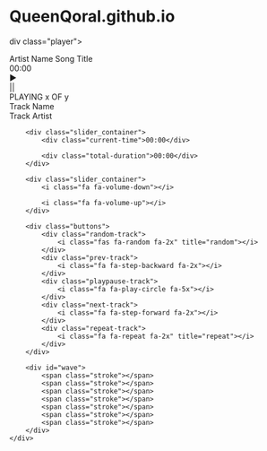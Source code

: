# QueenQoral.github.io 
div class="player">
  <audio src="https://example.com/tunes/song.mp3" id="music" preload="auto"></audio>
  <div class="info">
    <div class="left">
      <span class="artist">Artist Name</span>
      <span class="title">Song Title</span>
    </div>
    <div class="right">
      <span class="time">00:00</span>
    </div>
  </div>
  <div class="controls">
    <div class="play">&#9654;</div>
    <div class="pause">||</div>
  </div>
</div>


<title>Music Player</title>








<div class="player">
    <div class="wrapper">
        <div class="details">
            <div class="now-playing">PLAYING x OF y</div>
            <div class="track-art"></div>
            <div class="track-name">Track Name</div>
            <div class="track-artist">Track Artist</div>
        </div>

        <div class="slider_container">
            <div class="current-time">00:00</div>

            <div class="total-duration">00:00</div>
        </div>

        <div class="slider_container">
            <i class="fa fa-volume-down"></i>

            <i class="fa fa-volume-up"></i>
        </div>

        <div class="buttons">
            <div class="random-track">
                <i class="fas fa-random fa-2x" title="random"></i>
            </div>
            <div class="prev-track">
                <i class="fa fa-step-backward fa-2x"></i>
            </div>
            <div class="playpause-track">
                <i class="fa fa-play-circle fa-5x"></i>
            </div>
            <div class="next-track">
                <i class="fa fa-step-forward fa-2x"></i>
            </div>
            <div class="repeat-track">
                <i class="fa fa-repeat fa-2x" title="repeat"></i>
            </div>
        </div>

        <div id="wave">
            <span class="stroke"></span>
            <span class="stroke"></span>
            <span class="stroke"></span>
            <span class="stroke"></span>
            <span class="stroke"></span>
            <span class="stroke"></span>
            <span class="stroke"></span>
        </div>
    </div>
</div>
